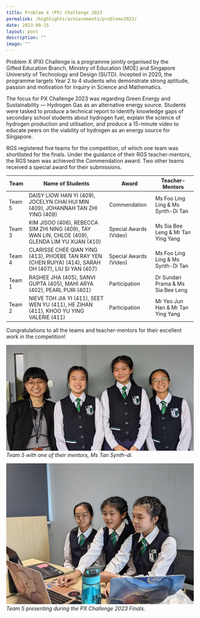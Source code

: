 ```yaml
---
title: Problem X (PX) Challenge 2023
permalink: /highlights/achievements/problemx2023/
date: 2023-09-15
layout: post
description: ""
image: ""
---
```


Problem X (PX) Challenge is a programme jointly organised by the Gifted Education Branch, Ministry of Education (MOE) and Singapore University of Technology and Design (SUTD). Incepted in 2020, the programme targets Year 2 to 4 students who demonstrate strong aptitude, passion and motivation for inquiry in Science and Mathematics.

The focus for PX Challenge 2023 was regarding Green Energy and Sustainability — Hydrogen Gas as an alternative energy source. Students were tasked to produce a technical report to identify knowledge gaps of secondary school students about hydrogen fuel, explain the science of hydrogen production and utilisation, and produce a 15-minute video to educate peers on the viability of hydrogen as an energy source for Singapore.  
  
RGS registered five teams for the competition, of which one team was shortlisted for the finals. Under the guidance of their RGS teacher-mentors, the RGS team was achieved the Commendation award. Two other teams received a special award for their submissions.


Team | Name of Students | Award | Teacher-Mentors |
| -------- | -------- | -------- | -------- |   
Team 5 |DAISY LIOW HAN YI (409), JOCELYN CHAI HUI MIN (409), JOHANNAH TAN ZHI YING (409)    | Commendation | Ms Foo Ling Ling & Ms Synth-Di Tan |
Team 3 | KIM JISOO (406), REBECCA SIM ZHI NING (409), TAY WAN LIN, CHLOE (409), GLENDA LIM YU XUAN (410)  | Special Awards (Video) | Ms Sia Bee Leng & Mr Tan Ying Yang |
Team 4 | CLARISSE CHEE QIAN YING (413), PHOEBE TAN RAY YEN (CHEN RUIYA) (414), SARAH OH (407), LIU SI YAN (407) | Special Awards (Video) | Ms Foo Ling Ling & Ms Synth-Di Tan |
Team 1 | RASHEE JHA (405), SANVI GUPTA (405), MAHI ARYA (402), PEARL PURI (401) | Participation | Dr Sundari Prama & Ms Sia Bee Leng |
Team 2 | NIEVE TOH JIA YI (411), SEET WEN YU (411), HE ZIHAN (411), KHOO YU YING VALERIE (411) | Participation | Mr Yeo Jun Han & Mr Tan Ying Yang |

Congratulations to all the teams and teacher-mentors for their excellent work in the competition!

![](/images/pxl2023%20(1).jpg)
*Team 5 with one of their mentors, Ms Tan Synth-di.*

![](/images/pxl%202023%20(2).jpg)
*Team 5 presenting during the PX Challenge 2023 Finals.*